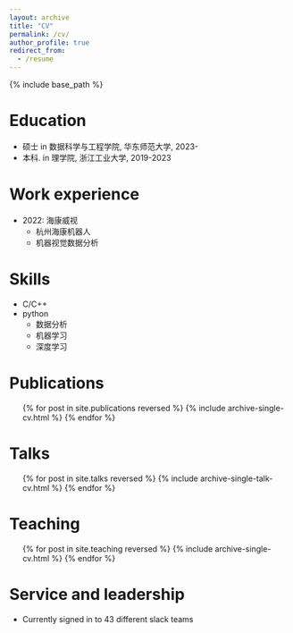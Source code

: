 ```yaml
---
layout: archive
title: "CV"
permalink: /cv/
author_profile: true
redirect_from:
  - /resume
---
```


{% include base_path %}

Education
======
* 硕士 in 数据科学与工程学院, 华东师范大学, 2023-
* 本科. in 理学院, 浙江工业大学, 2019-2023

Work experience
======
* 2022: 海康威视
  * 杭州海康机器人
  * 机器视觉数据分析
  
Skills
======
* C/C++
* python
  * 数据分析
  * 机器学习
  * 深度学习

Publications
======
  <ul>{% for post in site.publications reversed %}
    {% include archive-single-cv.html %}
  {% endfor %}</ul>
  
Talks
======
  <ul>{% for post in site.talks reversed %}
    {% include archive-single-talk-cv.html  %}
  {% endfor %}</ul>
  
Teaching
======
  <ul>{% for post in site.teaching reversed %}
    {% include archive-single-cv.html %}
  {% endfor %}</ul>
  
Service and leadership
======
* Currently signed in to 43 different slack teams

